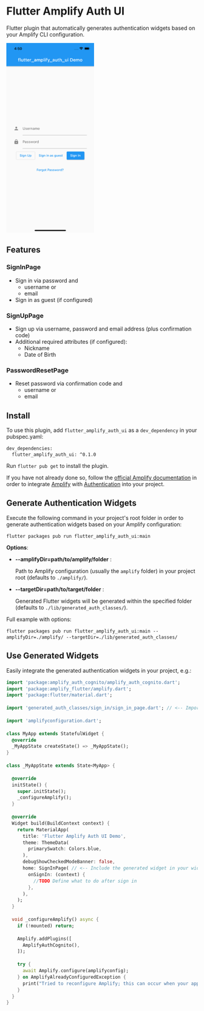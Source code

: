 # Flutter Amplify Auth UI

Flutter plugin that automatically generates authentication widgets based on your Amplify CLI configuration.

<img src="https://github.com/finkmoritz/flutter_amplify_auth_ui/raw/main/example/screenshots/preview.png" alt="Preview" height="500px"/>

## Features

### SignInPage
- Sign in via password and
  - username or
  - email
- Sign in as guest (if configured)

### SignUpPage
- Sign up via username, password and email address (plus confirmation code)
- Additional required attributes (if configured):
    - Nickname
    - Date of Birth

### PasswordResetPage
- Reset password via confirmation code and
    - username or
    - email

## Install

To use this plugin, add `flutter_amplify_auth_ui` as a `dev_dependency` in your pubspec.yaml:
```
dev_dependencies:
  flutter_amplify_auth_ui: ^0.1.0
```

Run `flutter pub get` to install the plugin.

If you have not already done so, follow the 
[official Amplify documentation](https://docs.amplify.aws/start/q/integration/flutter)
in order to integrate [Amplify](https://docs.amplify.aws/start/q/integration/flutter)
with [Authentication](https://docs.amplify.aws/lib/auth/getting-started/q/platform/flutter)
into your project.

## Generate Authentication Widgets

Execute the following command in your project's root folder in order to generate authentication widgets
based on your Amplify configuration:

```
flutter packages pub run flutter_amplify_auth_ui:main
```

**Options**:
- **--amplifyDir=path/to/amplify/folder** : 
  
  Path to Amplify configuration (usually the `amplify` folder) in your project root (defaults to `./amplify/`).
- **--targetDir=path/to/target/folder** :

  Generated Flutter widgets will be generated within the specified folder (defaults to `./lib/generated_auth_classes/`).


Full example with options:

```
flutter packages pub run flutter_amplify_auth_ui:main --amplifyDir=./amplify/ --targetDir=./lib/generated_auth_classes/
```

## Use Generated Widgets

Easily integrate the generated authentication widgets in your project, e.g.:

``` dart
import 'package:amplify_auth_cognito/amplify_auth_cognito.dart';
import 'package:amplify_flutter/amplify.dart';
import 'package:flutter/material.dart';

import 'generated_auth_classes/sign_in/sign_in_page.dart'; // <-- Import the generated widget

import 'amplifyconfiguration.dart';

class MyApp extends StatefulWidget {
  @override
  _MyAppState createState() => _MyAppState();
}

class _MyAppState extends State<MyApp> {

  @override
  initState() {
    super.initState();
    _configureAmplify();
  }

  @override
  Widget build(BuildContext context) {
    return MaterialApp(
      title: 'Flutter Amplify Auth UI Demo',
      theme: ThemeData(
        primarySwatch: Colors.blue,
      ),
      debugShowCheckedModeBanner: false,
      home: SignInPage( // <-- Include the generated widget in your widget tree
        onSignIn: (context) {
          //TODO Define what to do after sign in
        },
      ),
    );
  }

  void _configureAmplify() async {
    if (!mounted) return;

    Amplify.addPlugins([
      AmplifyAuthCognito(),
    ]);

    try {
      await Amplify.configure(amplifyconfig);
    } on AmplifyAlreadyConfiguredException {
      print("Tried to reconfigure Amplify; this can occur when your app restarts on Android.");
    }
  }
}
```
